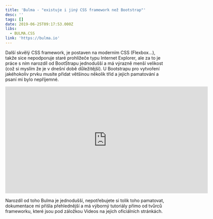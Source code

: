 ```yaml
---
title: 'Bulma - "existuje i jiný CSS framework než Bootstrap"'
desc: ''
tags: []
date: 2019-06-25T09:17:53.000Z
libs:
  - BULMA.CSS
link: 'https://bulma.io'
---
```


Další skvělý CSS framework, je postaven na moderním CSS (Flexbox...), takže sice nepodporuje staré prohlížeče typu Internet Explorer, ale za to je práce s ním narozdíl od BootStrapu jednodušší a má výrazně menší velikost (což si myslím že je v dnešní době důležitější).
U Bootstrapu pro vytvoření jakéhokoliv prvku musíte přidat většinou několik tříd a jejich pamatování a psaní mi bylo nepříjemné.

<iframe id="introIframe" src="https://player.vimeo.com/video/237608586?color=00d1b2" width="640" height="338" frameborder="0" webkitallowfullscreen="" mozallowfullscreen="" allowfullscreen="" data-vimeo-tracked="true" data-ready="true"></iframe>

Narozdíl od toho Bulma je jednodušší, nepotřebujete si tolik toho pamatovat, dokumentace mi přišla přehlednější a má výborný tutoriály přímo od tvůrců frameworku, které jsou pod záložkou Videos na jejich oficiálních stránkách.
